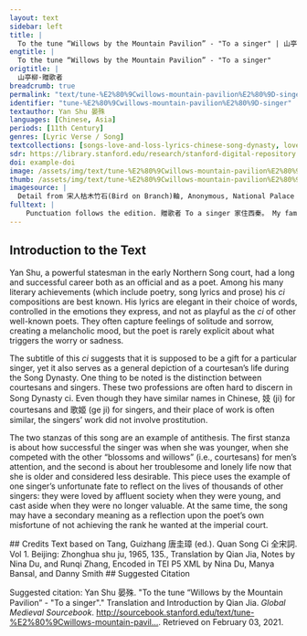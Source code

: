```yaml
---
layout: text
sidebar: left
title: |
  To the tune “Willows by the Mountain Pavilion” - "To a singer" | 山亭柳·贈歌者
engtitle: |
  To the tune “Willows by the Mountain Pavilion” - "To a singer"
origtitle: |
  山亭柳·贈歌者
breadcrumb: true
permalink: "text/tune-%E2%80%9Cwillows-mountain-pavilion%E2%80%9D-singer"
identifier: "tune-%E2%80%9Cwillows-mountain-pavilion%E2%80%9D-singer"
textauthor: Yan Shu 晏殊
languages: [Chinese, Asia]
periods: [11th Century]
genres: [Lyric Verse / Song]
textcollections: [songs-love-and-loss-lyrics-chinese-song-dynasty, love-songs-medieval-world-lyrics-europe-and-asia, gender-sex-and-sensuality-writings-women-men-and-desire]
sdr: https://library.stanford.edu/research/stanford-digital-repository 
doi: example-doi 
image: /assets/img/text/tune-%E2%80%9Cwillows-mountain-pavilion%E2%80%9D-singer.jpg
thumb: /assets/img/text/tune-%E2%80%9Cwillows-mountain-pavilion%E2%80%9D-singer-thumb.jpg
imagesource: |
  Detail from 宋人枯木竹石(Bird on Branch)軸, Anonymous, National Palace Museum, Accesion Number: K2A000155N000000000PAA [Public Domain]
fulltext: |
    Punctuation follows the edition. 贈歌者 To a singer 家住西秦。 My family lived in the west of Qin, 賭博藝隨身。 I lived by my skills and talent in dancing and song; 花柳上、鬥尖新。 among all the blossoms and willows, “Blossoms and willows” is a euphemism for sexual relationships between men and women. I vied to stand out. 偶學念奴聲調， Occasionally I imitated the tunes of Niannu, Niannu is the name of a famous courtesan in the Tang dynasty, who was known for her excellence in singing. 有時高遏行雲。 my voice could halt floating clouds in their path. 蜀錦纏頭無數， I have countless Shu brocades and silks, Brocades produced in the Shu area (in present Sichuan) were exquisite and expensive. They were given to singers and dancers as rewards. Although singers and dancers did wrap Shu brocades around their heads as a form of ornament, here the persona says this to indicate her success as a singer. 不負辛勤。 my efforts were well-rewarded. 數年來往咸京道， For years now I have traveled between Xianyang and the capital. The singers usually travel a lot from work place to work place to accommodate the needs of officials. 殘杯冷炙謾消魂。 Leftover wine and cold food consume my spirit. 衷腸事、託何人。 To whom can I confide the things deep in my heart? 若有知音見採， If a patron who appreciated me would choose me, 不辭遍唱陽春。 I would willingly sing every one of the finest songs 一曲當筵落淚， Now, a single song at the banquet and my tears start to fall. 重掩羅巾。 Once again, I hide my face with the silk kerchief. 
---
```

## Introduction to the Text 
<p>Yan Shu, a powerful statesman in the early Northern Song court, had a long and successful career both as an official and as a poet. Among his many literary achievements (which include poetry, song lyrics and prose) his <em>ci</em> compositions are best known. His lyrics are elegant in their choice of words, controlled in the emotions they express, and not as playful as the <em>ci</em> of other well-known poets. They often capture feelings of solitude and sorrow, creating a melancholic mood, but the poet is rarely explicit about what triggers the worry or sadness.</p> <p>The subtitle of this <em>ci</em> suggests that it is supposed to be a gift for a particular singer, yet it also serves as a general depiction of a courtesan’s life during the Song Dynasty. One thing to be noted is the distinction between courtesans and singers. These two professions are often hard to discern in Song Dynasty ci. Even though they have similar names in Chinese, 妓 (ji) for courtesans and 歌姬 (ge ji) for singers, and their place of work is often similar, the singers’ work did not involve prostitution.</p> <p>The two stanzas of this song are an example of antithesis. The first stanza is about how successful the singer was when she was younger, when she competed with the other “blossoms and willows” (i.e., courtesans) for men’s attention, and the second is about her troublesome and lonely life now that she is older and considered less desirable. This piece uses the example of one singer’s unfortunate fate to reflect on the lives of thousands of other singers: they were loved by affluent society when they were young, and cast aside when they were no longer valuable. At the same time, the song may have a secondary meaning as a reflection upon the poet’s own misfortune of not achieving the rank he wanted at the imperial court.</p>
## Credits
Text based on Tang, Guizhang 唐圭璋 (ed.). Quan Song Ci 全宋詞. Vol 1. Beijing: Zhonghua shu ju, 1965, 135., 
Translation by Qian Jia, Notes by Nina Du,  and Runqi Zhang, 
Encoded in TEI P5 XML by Nina Du, Manya Bansal,  and Danny Smith
## Suggested Citation
<p>Suggested citation: Yan Shu 晏殊.  "To the tune “Willows by the Mountain Pavilion” - "To a singer"." Translation and Introduction by Qian Jia. <em>Global Medieval Sourcebook</em>. <a href="http://sourcebook.stanford.edu/text/tune-%E2%80%9Cwillows-mountain-pavilion%E2%80%9D-singer">http://sourcebook.stanford.edu/text/tune-%E2%80%9Cwillows-mountain-pavil...</a>. Retrieved on February 03, 2021.</p>
